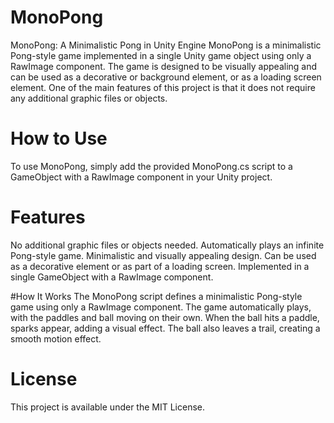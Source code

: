 # MonoPong
MonoPong: A Minimalistic Pong in Unity Engine
MonoPong is a minimalistic Pong-style game implemented in a single Unity game object using only a RawImage component. The game is designed to be visually appealing and can be used as a decorative or background element, or as a loading screen element. One of the main features of this project is that it does not require any additional graphic files or objects.


# How to Use
To use MonoPong, simply add the provided MonoPong.cs script to a GameObject with a RawImage component in your Unity project.


# Features
No additional graphic files or objects needed.
Automatically plays an infinite Pong-style game.
Minimalistic and visually appealing design.
Can be used as a decorative element or as part of a loading screen.
Implemented in a single GameObject with a RawImage component.


#How It Works
The MonoPong script defines a minimalistic Pong-style game using only a RawImage component. The game automatically plays, with the paddles and ball moving on their own. When the ball hits a paddle, sparks appear, adding a visual effect. The ball also leaves a trail, creating a smooth motion effect.


# License
This project is available under the MIT License.
